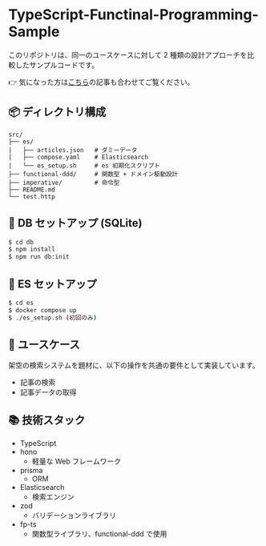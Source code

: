# TypeScript-Functinal-Programming-Sample

このリポジトリは、同一のユースケースに対して 2 種類の設計アプローチを比較したサンプルコードです。

👉 気になった方は[こちら](https://zenn.dev/maaaashi/articles/aea1a85753acf6)の記事も合わせてご覧ください。

## 📦 ディレクトリ構成

```
src/
├── es/
|   ├── articles.json   # ダミーデータ
|   ├── compose.yaml    # Elasticsearch
|   └── es_setup.sh     # es 初期化スクリプト
├── functional-ddd/     # 関数型 + ドメイン駆動設計
├── imperative/         # 命令型
├── README.md
└── test.http
```

## 🔧 DB セットアップ (SQLite)

```bash
$ cd db
$ npm install
$ npm run db:init
```

## 🔧 ES セットアップ

```bash
$ cd es
$ docker compose up
$ ./es_setup.sh (初回のみ)
```

## 🧩 ユースケース

架空の検索システムを題材に、以下の操作を共通の要件として実装しています。

- 記事の検索
- 記事データの取得

## 📚 技術スタック

- TypeScript
- hono
  - 軽量な Web フレームワーク
- prisma
  - ORM
- Elasticsearch
  - 検索エンジン
- zod
  - バリデーションライブラリ
- fp-ts
  - 関数型ライブラリ、functional-ddd で使用
